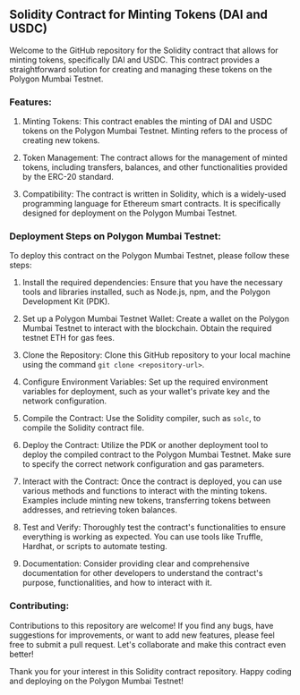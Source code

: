 ## Solidity Contract for Minting Tokens (DAI and USDC)

Welcome to the GitHub repository for the Solidity contract that allows for minting tokens, specifically DAI and USDC. This contract provides a straightforward solution for creating and managing these tokens on the Polygon Mumbai Testnet. 

### Features:

1. Minting Tokens: This contract enables the minting of DAI and USDC tokens on the Polygon Mumbai Testnet. Minting refers to the process of creating new tokens.

2. Token Management: The contract allows for the management of minted tokens, including transfers, balances, and other functionalities provided by the ERC-20 standard.

3. Compatibility: The contract is written in Solidity, which is a widely-used programming language for Ethereum smart contracts. It is specifically designed for deployment on the Polygon Mumbai Testnet.

### Deployment Steps on Polygon Mumbai Testnet:

To deploy this contract on the Polygon Mumbai Testnet, please follow these steps:

1. Install the required dependencies: Ensure that you have the necessary tools and libraries installed, such as Node.js, npm, and the Polygon Development Kit (PDK).

2. Set up a Polygon Mumbai Testnet Wallet: Create a wallet on the Polygon Mumbai Testnet to interact with the blockchain. Obtain the required testnet ETH for gas fees.

3. Clone the Repository: Clone this GitHub repository to your local machine using the command `git clone <repository-url>`.

4. Configure Environment Variables: Set up the required environment variables for deployment, such as your wallet's private key and the network configuration.

5. Compile the Contract: Use the Solidity compiler, such as `solc`, to compile the Solidity contract file.

6. Deploy the Contract: Utilize the PDK or another deployment tool to deploy the compiled contract to the Polygon Mumbai Testnet. Make sure to specify the correct network configuration and gas parameters.

7. Interact with the Contract: Once the contract is deployed, you can use various methods and functions to interact with the minting tokens. Examples include minting new tokens, transferring tokens between addresses, and retrieving token balances.

8. Test and Verify: Thoroughly test the contract's functionalities to ensure everything is working as expected. You can use tools like Truffle, Hardhat, or scripts to automate testing.

9. Documentation: Consider providing clear and comprehensive documentation for other developers to understand the contract's purpose, functionalities, and how to interact with it.

### Contributing:

Contributions to this repository are welcome! If you find any bugs, have suggestions for improvements, or want to add new features, please feel free to submit a pull request. Let's collaborate and make this contract even better!

Thank you for your interest in this Solidity contract repository. Happy coding and deploying on the Polygon Mumbai Testnet!
